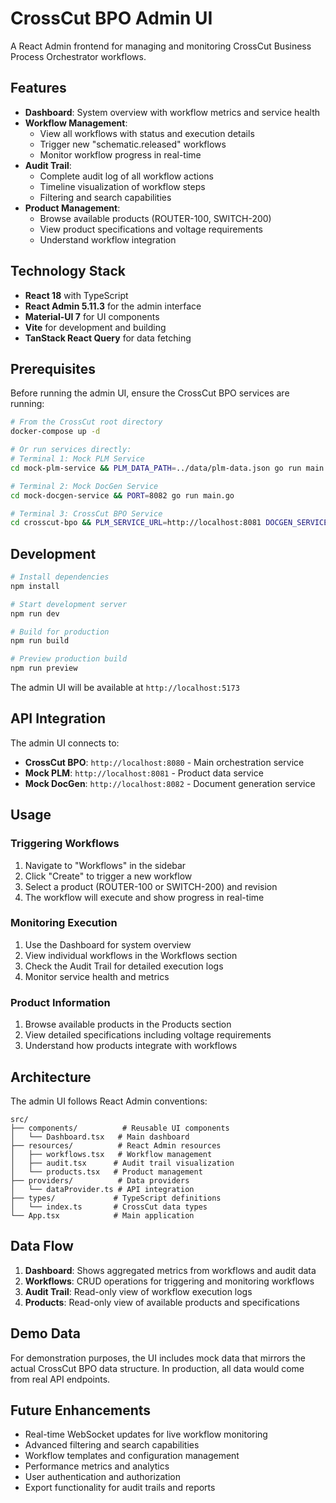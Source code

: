 # CrossCut BPO Admin UI

A React Admin frontend for managing and monitoring CrossCut Business Process Orchestrator workflows.

## Features

- **Dashboard**: System overview with workflow metrics and service health
- **Workflow Management**:
  - View all workflows with status and execution details
  - Trigger new "schematic.released" workflows
  - Monitor workflow progress in real-time
- **Audit Trail**:
  - Complete audit log of all workflow actions
  - Timeline visualization of workflow steps
  - Filtering and search capabilities
- **Product Management**:
  - Browse available products (ROUTER-100, SWITCH-200)
  - View product specifications and voltage requirements
  - Understand workflow integration

## Technology Stack

- **React 18** with TypeScript
- **React Admin 5.11.3** for the admin interface
- **Material-UI 7** for UI components
- **Vite** for development and building
- **TanStack React Query** for data fetching

## Prerequisites

Before running the admin UI, ensure the CrossCut BPO services are running:

```bash
# From the CrossCut root directory
docker-compose up -d

# Or run services directly:
# Terminal 1: Mock PLM Service
cd mock-plm-service && PLM_DATA_PATH=../data/plm-data.json go run main.go

# Terminal 2: Mock DocGen Service
cd mock-docgen-service && PORT=8082 go run main.go

# Terminal 3: CrossCut BPO Service
cd crosscut-bpo && PLM_SERVICE_URL=http://localhost:8081 DOCGEN_SERVICE_URL=http://localhost:8082 AUDIT_LOG_PATH=../data/audit-log.json go run main.go
```

## Development

```bash
# Install dependencies
npm install

# Start development server
npm run dev

# Build for production
npm run build

# Preview production build
npm run preview
```

The admin UI will be available at `http://localhost:5173`

## API Integration

The admin UI connects to:
- **CrossCut BPO**: `http://localhost:8080` - Main orchestration service
- **Mock PLM**: `http://localhost:8081` - Product data service
- **Mock DocGen**: `http://localhost:8082` - Document generation service

## Usage

### Triggering Workflows

1. Navigate to "Workflows" in the sidebar
2. Click "Create" to trigger a new workflow
3. Select a product (ROUTER-100 or SWITCH-200) and revision
4. The workflow will execute and show progress in real-time

### Monitoring Execution

1. Use the Dashboard for system overview
2. View individual workflows in the Workflows section
3. Check the Audit Trail for detailed execution logs
4. Monitor service health and metrics

### Product Information

1. Browse available products in the Products section
2. View detailed specifications including voltage requirements
3. Understand how products integrate with workflows

## Architecture

The admin UI follows React Admin conventions:

```
src/
├── components/          # Reusable UI components
│   └── Dashboard.tsx   # Main dashboard
├── resources/          # React Admin resources
│   ├── workflows.tsx   # Workflow management
│   ├── audit.tsx      # Audit trail visualization
│   └── products.tsx   # Product management
├── providers/          # Data providers
│   └── dataProvider.ts # API integration
├── types/             # TypeScript definitions
│   └── index.ts       # CrossCut data types
└── App.tsx            # Main application
```

## Data Flow

1. **Dashboard**: Shows aggregated metrics from workflows and audit data
2. **Workflows**: CRUD operations for triggering and monitoring workflows
3. **Audit Trail**: Read-only view of workflow execution logs
4. **Products**: Read-only view of available products and specifications

## Demo Data

For demonstration purposes, the UI includes mock data that mirrors the actual CrossCut BPO data structure. In production, all data would come from real API endpoints.

## Future Enhancements

- Real-time WebSocket updates for live workflow monitoring
- Advanced filtering and search capabilities
- Workflow templates and configuration management
- Performance metrics and analytics
- User authentication and authorization
- Export functionality for audit trails and reports